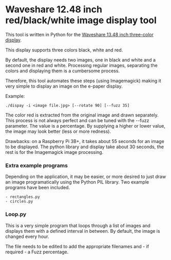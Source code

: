 # Waveshare 12.48 inch red/black/white image display tool

This tool is written in Python for the [Waveshare 13.48 inch three-color display][ws]. 

[ws]: https://www.waveshare.com/product/displays/e-paper/epaper-1/12.48inch-e-paper-module-b.htm

This display supports three colors black, white and red. 

By default, the display needs two images, one in black and white and a second one in red and white. Processing regular images, separating the colors and displaying them is a cumbersome process.

Therefore, this tool automates these steps (using Imagemagick) making it very simple to display an image on the e-paper display. 

Example: 

    ./dispay -i <image file.jpg> [--rotate 90] [--fuzz 35]

The color red is extracted from the original image and drawn separately. This process is not always perfect and can be tuned with the --fuzz parameter. The value is a percentage. By supplying a higher or lower value, the image may look better (less or more redness).

Drawbacks: on a Raspberry Pi 3B+, it takes about 55 seconds for an image to be displayed. The python library and display take about 30 seconds, the rest is for the Imagemagick image processing. 

### Extra example programs

Depending on the application, it may be easier, or more desired to just draw an image programatically using the Python PIL library. Two example programs have been included. 

    - rectangles.py
    - circles.py

### Loop.py

This is a very simple program that loops through a list of images and displays them with a defined interval in between. By default, the image is changed every hour.

The file needs to be edited to add the appropriate filenames and  - if required - a Fuzz percentage.
